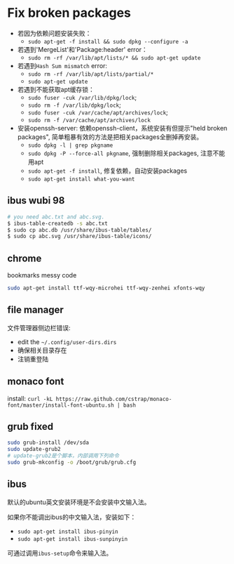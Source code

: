 # Fix broken packages

* 若因为依赖问题安装失败：
  * `sudo apt-get -f install && sudo dpkg --configure -a`
* 若遇到'MergeList'和'Package:header' error：
  * `sudo rm -rf /var/lib/apt/lists/* && sudo apt-get update`
* 若遇到`Hash Sum mismatch` error:
  * `sudo rm -rf /var/lib/apt/lists/partial/*`
  * `sudo apt-get update`
* 若遇到不能获取apt缓存锁：
  * `sudo fuser -cuk /var/lib/dpkg/lock`;
  * `sudo rm -f /var/lib/dpkg/lock`;
  * `sudo fuser -cuk /var/cache/apt/archives/lock`;
  * `sudo rm -f /var/cache/apt/archives/lock`
* 安装openssh-server: 依赖openssh-client，系统安装有但提示"held broken packages", 简单粗暴有效的方法是把相关packages全删掉再安装。
  * `sudo dpkg -l | grep pkgname`
  * `sudo dpkg -P --force-all pkgname`, 强制删除相关packages, 注意不能用apt
  * `sudo apt-get -f install`, 修复依赖，自动安装packages
  * `sudo apt-get install what-you-want`

## ibus wubi 98

~~~ sh
# you need abc.txt and abc.svg.
$ ibus-table-createdb -s abc.txt
$ sudo cp abc.db /usr/share/ibus-table/tables/
$ sudo cp abc.svg /usr/share/ibus-table/icons/
~~~

## chrome

bookmarks messy code

~~~ sh
sudo apt-get install ttf-wqy-microhei ttf-wqy-zenhei xfonts-wqy
~~~

## file manager

文件管理器侧边栏错误:

* edit the `~/.config/user-dirs.dirs`
* 确保相关目录存在
* 注销重登陆

## monaco font

install: `curl -kL https://raw.github.com/cstrap/monaco-font/master/install-font-ubuntu.sh | bash`

## grub fixed

```sh
sudo grub-install /dev/sda
sudo update-grub2
# update-grub2是个脚本，内部调用下列命令
sudo grub-mkconfig -o /boot/grub/grub.cfg
```

## ibus

默认的ubuntu英文安装环境是不会安装中文输入法。

如果你不能调出ibus的中文输入法，安装如下：

* `sudo apt-get install ibus-pinyin`
* `sudo apt-get install ibus-sunpinyin`

可通过调用`ibus-setup`命令来输入法。